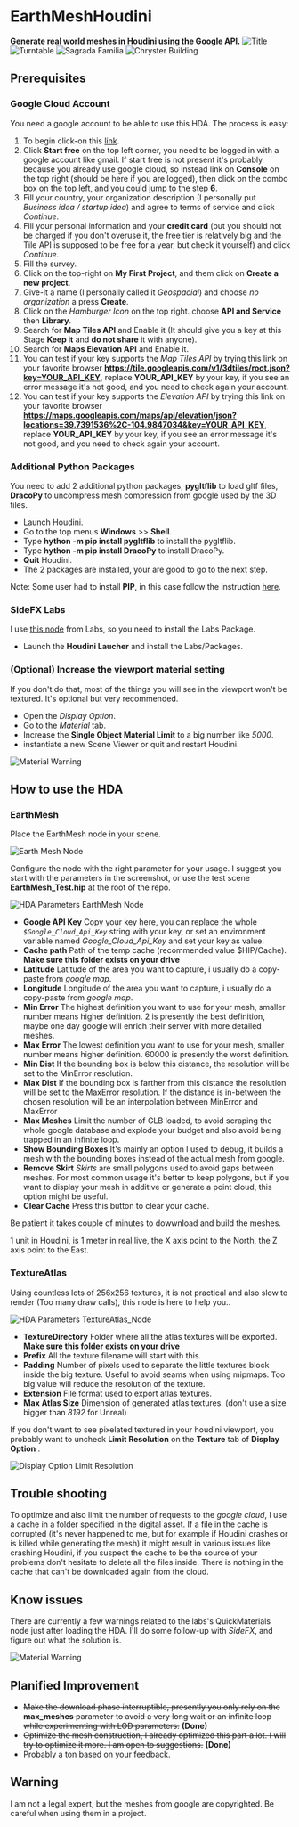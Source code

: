 # EarthMeshHoudini
**Generate real world meshes in Houdini using the Google API.**
![Title](https://github.com/xjorma/EarthMeshHoudini/blob/main/Image/RushMoreHoudini.png)
![Turntable](https://github.com/xjorma/EarthMeshHoudini/blob/main/Image/StadeOlympiqueTurningTable30.gif)
![Sagrada Familia](https://github.com/xjorma/EarthMeshHoudini/blob/main/Image/Sagrada.png)
![Chryster Building](https://github.com/xjorma/EarthMeshHoudini/blob/main/Image/Chrysler.png)
## Prerequisites

### Google Cloud Account
You need a google account to be able to use this HDA. The process is easy:
1. To begin click-on this [link](https://cloud.google.com/gcp).
2. Click **Start free** on the top left corner, you need to be logged in with a google account like gmail. If start free is not present it's probably because you already use google cloud, so instead link on **Console** on the top right (should be here if you are logged), then click on the combo box on the top left, and you could jump to the step **6**.
3. Fill your country, your organization description (I personally put _Business idea / startup idea_) and agree to terms of service and click _Continue_.
4. Fill your personal information and your **credit card** (but you should not be charged if you don't overuse it, the free tier is relatively big and the Tile API is supposed to be free for a year, but check it yourself) and click _Continue_.
5. Fill the survey.
6. Click on the top-right on **My First Project**, and them click on **Create a new project**.
7. Give-it a name (I personally called it _Geospacial_) and choose _no organization_ a press **Create**.
8. Click on the _Hamburger Icon_ on the top right. choose **API and Service** then **Library**.
9. Search for **Map Tiles API** and Enable it (It should give you a key at this Stage **Keep it** and **do not share** it with anyone).
10. Search for **Maps Elevation API** and Enable it.
11. You can test if your key supports the _Map Tiles API_ by trying this link on your favorite browser **https://tile.googleapis.com/v1/3dtiles/root.json?key=YOUR_API_KEY**, replace **YOUR_API_KEY** by your key, if you see an error message it's not good, and you need to check again your account.
12. You can test if your key supports the _Elevation API_ by trying this link on your favorite browser **https://maps.googleapis.com/maps/api/elevation/json?locations=39.7391536%2C-104.9847034&key=YOUR_API_KEY**, replace **YOUR_API_KEY** by your key, if you see an error message it's not good, and you need to check again your account.

### Additional Python Packages
You need to add 2 additional python packages, **pygltflib** to load gltf files, **DracoPy** to uncompress mesh compression from google used by the 3D tiles.
- Launch Houdini.
- Go to the top menus **Windows** >> **Shell**.
- Type **hython -m pip install pygltflib** to install the pygltflib.
- Type **hython -m pip install DracoPy** to install DracoPy.
- **Quit** Houdini.
- The 2 packages are installed, your are good to go to the next step.

Note: Some user had to install **PIP**, in this case follow the instruction [here](http://wordpress.discretization.de/houdini/home/advanced-2/installing-and-using-scipy-in-houdini/).

### SideFX Labs
I use [this node](https://www.sidefx.com/docs/houdini/nodes/sop/labs--quickmaterial-2.0.html) from Labs, so you need to install the Labs Package.
- Launch the **Houdini Laucher** and install the Labs/Packages.

### (Optional) Increase the viewport material setting
If you don't do that, most of the things you will see in the viewport won't be textured. It's optional but very recommended.
- Open the _Display Option_.
- Go to the _Material_ tab.
- Increase the **Single Object Material Limit** to a big number like _5000_.
- instantiate a new Scene Viewer or quit and restart Houdini.

![Material Warning](https://github.com/xjorma/EarthMeshHoudini/blob/main/Image/Material%20Limit.png)

## How to use the HDA

### EarthMesh
Place the EarthMesh node in your scene.

![Earth Mesh Node](https://github.com/xjorma/EarthMeshHoudini/blob/main/Image/EarthMeshNode.png)

Configure the node with the right parameter for your usage. I suggest you start with the parameters in the screenshot, or use the test scene **EarthMesh_Test.hip** at the root of the repo.

![HDA Parameters EarthMesh Node](https://github.com/xjorma/EarthMeshHoudini/blob/main/Image/HDA_Parameters.png)

- **Google API Key** Copy your key here, you can replace the whole _`$Google_Cloud_Api_Key`_ string with your key, or set an environment variable named _Google_Cloud_Api_Key_ and set your key as value.
- **Cache path** Path of the temp cache (recommended value $HIP/Cache). **Make sure this folder exists on your drive**
- **Latitude** Latitude of the area you want to capture, i usually do a copy-paste from _google map_.
- **Longitude** Longitude of the area you want to capture, i usually do a copy-paste from _google map_.
- **Min Error** The highest definition you want to use for your mesh, smaller number means higher definition. 2 is presently the best definition, maybe one day google will enrich their server with more detailed meshes.
- **Max Error** The lowest definition you want to use for your mesh, smaller number means higher definition. 60000 is presently the worst definition.
- **Min Dist** If the bounding box is below this distance, the resolution will be set to the MinError resolution. 
- **Max Dist** If the bounding box is farther from this distance the resolution will be set to the MaxError resolution. If the distance is in-between the chosen resolution will be an interpolation between MinError and MaxError 
- **Max Meshes** Limit the number of GLB loaded, to avoid scraping the whole google database and explode your budget and also avoid being trapped in an infinite loop.
- **Show Bounding Boxes** It's mainly an option I used to debug, it builds a mesh with the bounding boxes instead of the actual mesh from google.
- **Remove Skirt** _Skirts_ are small polygons used to avoid gaps between meshes. For most common usage it's better to keep polygons, but if you want to display your mesh in additive or generate a point cloud, this option  might be useful.
- **Clear Cache** Press this button to clear your cache.

Be patient it takes couple of minutes to dowwnload and build the meshes.

1 unit in Houdini, is 1 meter in real live, the X axis point to the North, the Z axis point to the East.

### TextureAtlas

Using countless lots of 256x256 textures, it is not practical and also slow to render (Too many draw calls), this node is here to help you..

![HDA Parameters TextureAtlas_Node](https://github.com/xjorma/EarthMeshHoudini/blob/main/Image/HDA_Parameters_Atlas.png)

- **TextureDirectory** Folder where all the atlas textures will be exported. **Make sure this folder exists on your drive**
- **Prefix** All the texture filename will start with this.
- **Padding** Number of pixels used to separate the little textures block inside the big texture. Useful to avoid seams when using mipmaps. Too big value will reduce the resolution of the texture.
- **Extension** File format used to export atlas textures.
- **Max Atlas Size** Dimension of generated atlas textures. (don't use a size bigger than _8192_ for Unreal)

If you don't want to see pixelated textured in your houdini viewport, you probably want to uncheck **Limit Resolution** on the **Texture** tab of **Display Option**  .

![Display Option Limit Resolution](https://github.com/xjorma/EarthMeshHoudini/blob/main/Image/LimitResolution.png)

## Trouble shooting
To optimize and also limit the number of requests to the _google cloud_, I use a cache in a folder specified in the digital asset. If a file in the cache is corrupted (it's never happened to me, but for example if Houdini crashes or is killed while generating the mesh) it might result in various issues like crashing Houdini, if you suspect the cache to be the source of your problems don't hesitate to delete all the files inside. There is nothing in the cache that can't be downloaded again from the cloud.

## Know issues 
There are currently a few warnings related to the labs's QuickMaterials node just after loading the HDA. I'll do some follow-up with _SideFX_, and figure out what the solution is.

![Material Warning](https://github.com/xjorma/EarthMeshHoudini/blob/main/Image/Material_Warning.png)

## Planified Improvement
- <s>Make the download phase interruptible, presently you only rely on the **max_meshes** parameter to avoid a very long wait or an infinite loop while experimenting with LOD parameters.</s> **(Done)**
- <s>Optimize the mesh construction, I already optimized this part a lot. I will try to optimize it more. I am open to suggestions.</s> **(Done)**
- Probably a ton based on your feedback.

## Warning
I am not a legal expert, but the meshes from google are copyrighted. Be careful when using them in a project.
